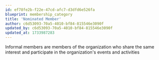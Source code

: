 ```yaml
---
id: ef78fe2b-f22e-47cd-afc7-d3dfd6e526fa
blueprint: membership_category
title: 'Nominated Member'
author: c6d53093-70a5-4010-bf84-815546e3090f
updated_by: c6d53093-70a5-4010-bf84-815546e3090f
updated_at: 1733987283
---
```

Informal members are members of the organization who share the same interest and
					participate in the organization's events and activities